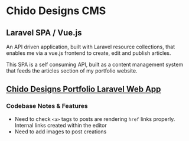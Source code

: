 # Chido Designs CMS

## Laravel SPA /  Vue.js 

An API driven application, built with Laravel resource collections, that enables me via a vue.js frontend to create, edit and publish articles. 

This SPA is a self consuming API, built as a content management system that feeds the articles section of my portfolio website. 

## [Chido Designs Portfolio Laravel Web App](https://chidodesigns.co.uk)

### Codebase Notes & Features
- Need to check `<a>` tags to posts are rendering `href` links properly. Internal links created within the editor
- Need to add images to post creations

